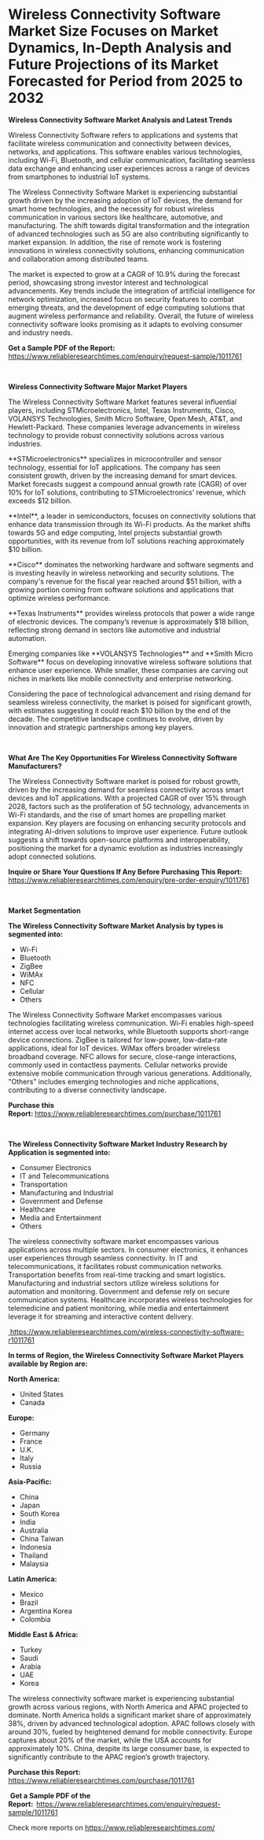 <p><h1>Wireless Connectivity Software Market Size Focuses on Market Dynamics, In-Depth Analysis and Future Projections of its Market Forecasted for Period from 2025 to 2032</h1></p><p><strong>Wireless Connectivity Software Market Analysis and Latest Trends</strong></p>
<p><p>Wireless Connectivity Software refers to applications and systems that facilitate wireless communication and connectivity between devices, networks, and applications. This software enables various technologies, including Wi-Fi, Bluetooth, and cellular communication, facilitating seamless data exchange and enhancing user experiences across a range of devices from smartphones to industrial IoT systems.</p><p>The Wireless Connectivity Software Market is experiencing substantial growth driven by the increasing adoption of IoT devices, the demand for smart home technologies, and the necessity for robust wireless communication in various sectors like healthcare, automotive, and manufacturing. The shift towards digital transformation and the integration of advanced technologies such as 5G are also contributing significantly to market expansion. In addition, the rise of remote work is fostering innovations in wireless connectivity solutions, enhancing communication and collaboration among distributed teams.</p><p>The market is expected to grow at a CAGR of 10.9% during the forecast period, showcasing strong investor interest and technological advancements. Key trends include the integration of artificial intelligence for network optimization, increased focus on security features to combat emerging threats, and the development of edge computing solutions that augment wireless performance and reliability. Overall, the future of wireless connectivity software looks promising as it adapts to evolving consumer and industry needs.</p></p>
<p><strong>Get a Sample PDF of the Report:&nbsp;</strong> <a href="https://www.reliableresearchtimes.com/enquiry/request-sample/1011761?utm_campaign=2326&utm_medium=2&utm_source=Github&utm_content=ia&utm_term=07032025&utm_id=wireless-connectivity-software">https://www.reliableresearchtimes.com/enquiry/request-sample/1011761</a></p>
<p>&nbsp;</p>
<p><strong>Wireless Connectivity Software Major Market Players</strong></p>
<p><p>The Wireless Connectivity Software Market features several influential players, including STMicroelectronics, Intel, Texas Instruments, Cisco, VOLANSYS Technologies, Smith Micro Software, Open Mesh, AT&T, and Hewlett-Packard. These companies leverage advancements in wireless technology to provide robust connectivity solutions across various industries.</p><p>**STMicroelectronics** specializes in microcontroller and sensor technology, essential for IoT applications. The company has seen consistent growth, driven by the increasing demand for smart devices. Market forecasts suggest a compound annual growth rate (CAGR) of over 10% for IoT solutions, contributing to STMicroelectronics' revenue, which exceeds $12 billion.</p><p>**Intel**, a leader in semiconductors, focuses on connectivity solutions that enhance data transmission through its Wi-Fi products. As the market shifts towards 5G and edge computing, Intel projects substantial growth opportunities, with its revenue from IoT solutions reaching approximately $10 billion.</p><p>**Cisco** dominates the networking hardware and software segments and is investing heavily in wireless networking and security solutions. The company's revenue for the fiscal year reached around $51 billion, with a growing portion coming from software solutions and applications that optimize wireless performance.</p><p>**Texas Instruments** provides wireless protocols that power a wide range of electronic devices. The company’s revenue is approximately $18 billion, reflecting strong demand in sectors like automotive and industrial automation.</p><p>Emerging companies like **VOLANSYS Technologies** and **Smith Micro Software** focus on developing innovative wireless software solutions that enhance user experience. While smaller, these companies are carving out niches in markets like mobile connectivity and enterprise networking.</p><p>Considering the pace of technological advancement and rising demand for seamless wireless connectivity, the market is poised for significant growth, with estimates suggesting it could reach $10 billion by the end of the decade. The competitive landscape continues to evolve, driven by innovation and strategic partnerships among key players.</p></p>
<p>&nbsp;</p>
<p><strong>What Are The Key Opportunities For Wireless Connectivity Software Manufacturers?</strong></p>
<p><p>The Wireless Connectivity Software market is poised for robust growth, driven by the increasing demand for seamless connectivity across smart devices and IoT applications. With a projected CAGR of over 15% through 2028, factors such as the proliferation of 5G technology, advancements in Wi-Fi standards, and the rise of smart homes are propelling market expansion. Key players are focusing on enhancing security protocols and integrating AI-driven solutions to improve user experience. Future outlook suggests a shift towards open-source platforms and interoperability, positioning the market for a dynamic evolution as industries increasingly adopt connected solutions.</p></p>
<p><strong>Inquire or Share Your Questions If Any Before Purchasing This Report:</strong> <a href="https://www.reliableresearchtimes.com/enquiry/pre-order-enquiry/1011761?utm_campaign=2326&utm_medium=2&utm_source=Github&utm_content=ia&utm_term=07032025&utm_id=wireless-connectivity-software">https://www.reliableresearchtimes.com/enquiry/pre-order-enquiry/1011761</a></p>
<p>&nbsp;</p>
<p><strong>Market Segmentation</strong></p>
<p><strong>The Wireless Connectivity Software Market Analysis by types is segmented into:</strong></p>
<p><ul><li>Wi-Fi</li><li>Bluetooth</li><li>ZigBee</li><li>WiMAx</li><li>NFC</li><li>Cellular</li><li>Others</li></ul></p>
<p><p>The Wireless Connectivity Software Market encompasses various technologies facilitating wireless communication. Wi-Fi enables high-speed internet access over local networks, while Bluetooth supports short-range device connections. ZigBee is tailored for low-power, low-data-rate applications, ideal for IoT devices. WiMax offers broader wireless broadband coverage. NFC allows for secure, close-range interactions, commonly used in contactless payments. Cellular networks provide extensive mobile communication through various generations. Additionally, "Others" includes emerging technologies and niche applications, contributing to a diverse connectivity landscape.</p></p>
<p><strong>Purchase this Report:&nbsp;</strong><a href="https://www.reliableresearchtimes.com/purchase/1011761?utm_campaign=2326&utm_medium=2&utm_source=Github&utm_content=ia&utm_term=07032025&utm_id=wireless-connectivity-software">https://www.reliableresearchtimes.com/purchase/1011761</a></p>
<p>&nbsp;</p>
<p><strong>The Wireless Connectivity Software Market Industry Research by Application is segmented into:</strong></p>
<p><ul><li>Consumer Electronics</li><li>IT and Telecommunications</li><li>Transportation</li><li>Manufacturing and Industrial</li><li>Government and Defense</li><li>Healthcare</li><li>Media and Entertainment</li><li>Others</li></ul></p>
<p><p>The wireless connectivity software market encompasses various applications across multiple sectors. In consumer electronics, it enhances user experiences through seamless connectivity. In IT and telecommunications, it facilitates robust communication networks. Transportation benefits from real-time tracking and smart logistics. Manufacturing and industrial sectors utilize wireless solutions for automation and monitoring. Government and defense rely on secure communication systems. Healthcare incorporates wireless technologies for telemedicine and patient monitoring, while media and entertainment leverage it for streaming and interactive content delivery.</p></p>
<p><a href="https://www.reliableresearchtimes.com/wireless-connectivity-software-r1011761?utm_campaign=2326&utm_medium=2&utm_source=Github&utm_content=ia&utm_term=07032025&utm_id=wireless-connectivity-software">&nbsp;https://www.reliableresearchtimes.com/wireless-connectivity-software-r1011761</a></p>
<p><strong>In terms of Region, the Wireless Connectivity Software Market Players available by Region are:</strong></p>
<p>
    <p> <strong> North America: </strong>
        <ul>
            <li>United States</li>
            <li>Canada</li>
        </ul>
        </p> 
    <p> <strong> Europe: </strong>
        <ul>
            <li>Germany</li>
            <li>France</li>
            <li>U.K.</li>
            <li>Italy</li>
            <li>Russia</li>
        </ul>
        </p> 
    <p> <strong> Asia-Pacific: </strong>
        <ul>
            <li>China</li>
            <li>Japan</li>
            <li>South Korea</li>
            <li>India</li>
            <li>Australia</li>
            <li>China Taiwan</li>
            <li>Indonesia</li>
            <li>Thailand</li>
            <li>Malaysia</li>
        </ul>
        </p> 
    <p> <strong> Latin America: </strong>
        <ul>
            <li>Mexico</li>
            <li>Brazil</li>
            <li>Argentina Korea</li>
            <li>Colombia</li>
        </ul>
        </p> 
    <p> <strong> Middle East & Africa: </strong>
        <ul>
            <li>Turkey</li>
            <li>Saudi</li>
            <li>Arabia</li>
            <li>UAE</li>
            <li>Korea</li>
        </ul>
    </p>
    </p>
<p><p>The wireless connectivity software market is experiencing substantial growth across various regions, with North America and APAC projected to dominate. North America holds a significant market share of approximately 38%, driven by advanced technological adoption. APAC follows closely with around 30%, fueled by heightened demand for mobile connectivity. Europe captures about 20% of the market, while the USA accounts for approximately 10%. China, despite its large consumer base, is expected to significantly contribute to the APAC region’s growth trajectory.</p></p>
<p><strong>Purchase this Report: </strong><a href="https://www.reliableresearchtimes.com/purchase/1011761?utm_campaign=2326&utm_medium=2&utm_source=Github&utm_content=ia&utm_term=07032025&utm_id=wireless-connectivity-software">https://www.reliableresearchtimes.com/purchase/1011761</a></p>
<p>&nbsp;<strong>Get a Sample PDF of the Report:&nbsp;&nbsp;</strong><a href="https://www.reliableresearchtimes.com/enquiry/request-sample/1011761?utm_campaign=2326&utm_medium=2&utm_source=Github&utm_content=ia&utm_term=07032025&utm_id=wireless-connectivity-software">https://www.reliableresearchtimes.com/enquiry/request-sample/1011761</a></p>
<p><strong></strong></p>
<p>Check more reports on <a href="https://www.reliableresearchtimes.com/?utm_campaign=2326&utm_medium=2&utm_source=Github&utm_content=ia&utm_term=07032025&utm_id=wireless-connectivity-software">https://www.reliableresearchtimes.com/</a></p>